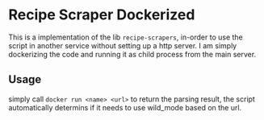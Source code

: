 # Recipe Scraper Dockerized

This is a implementation of the lib `recipe-scrapers`, in-order to use the script in another service without setting up a http server. I am simply dockerizing the code and running it as child process from the main server.

## Usage

simply call `docker run <name> <url>` to return the parsing result, the script automatically determins if it needs to use wild_mode based on the url.
